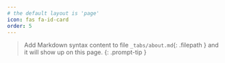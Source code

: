 ```yaml
---
# the default layout is 'page'
icon: fas fa-id-card
order: 5
---
```


> Add Markdown syntax content to file `_tabs/about.md`{: .filepath } and it will show up on this page.
{: .prompt-tip }
